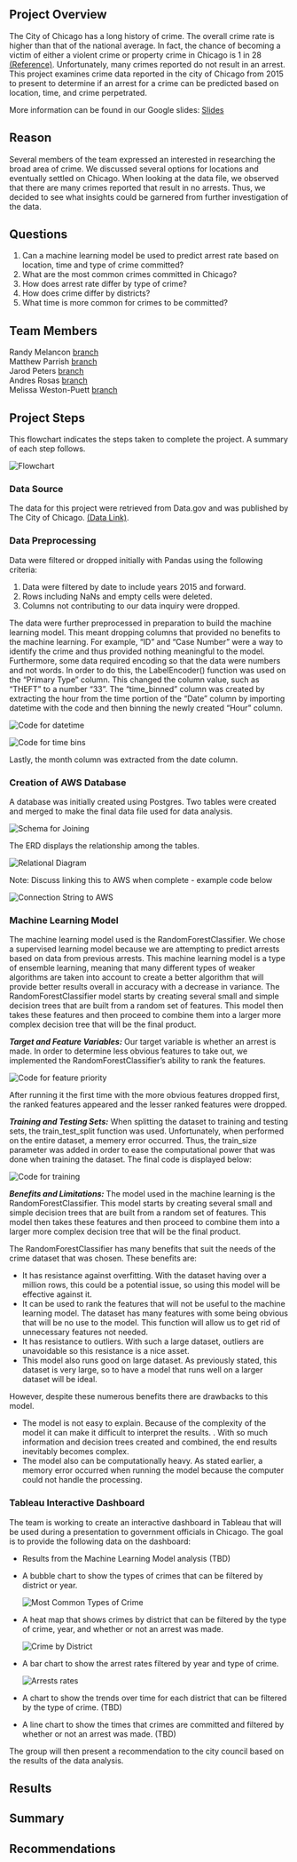 
## Project Overview

The City of Chicago has a long history of crime. The overall crime rate is higher than that of the national average. In fact, the chance of becoming a victim of either a violent crime or property crime in Chicago is 1 in 28 [(Reference)](https://www.neighborhoodscout.com/il/chicago/crime#description).  Unfortunately, many crimes reported do not result in an arrest. This project examines crime data reported in the city of Chicago from 2015 to present to determine if an arrest for a crime can be predicted based on location, time, and crime perpetrated.

More information can be found in our Google slides: [Slides](https://docs.google.com/presentation/d/1aL27DWHeShtGu0Y2L8k9DK4RNyBFMVQTkkwG990Ahz0/edit?usp=sharing)


## Reason

Several members of the team expressed an interested in researching the broad area of crime. We discussed several options for locations and eventually settled on Chicago. When looking at the data file, we observed that there are many crimes reported that result in no arrests. Thus, we decided to see what insights could be garnered from further investigation of the data.

## Questions

1. Can a machine learning model be used to predict arrest rate based on location, time and type of crime committed?
2. What are the most common crimes committed in Chicago?
3. How does arrest rate differ by type of crime?
4. How does crime differ by districts?
5. What time is more common for crimes to be committed?

## Team Members

Randy Melancon [branch](https://github.com/profweston/Crime_Time_Final_Project/tree/randys-branch)\
Matthew Parrish [branch](https://github.com/profweston/Crime_Time_Final_Project/tree/mparrish)\
Jarod Peters [branch](https://github.com/profweston/Crime_Time_Final_Project/tree/jarodpeters)\
Andres Rosas [branch](https://github.com/profweston/Crime_Time_Final_Project/tree/andres)\
Melissa Weston-Puett [branch](https://github.com/profweston/Crime_Time_Final_Project/tree/mels-branch)

## Project Steps

This flowchart indicates the steps taken to complete the project. A summary of each step follows.

![Flowchart](/Resources/updated_flowchart.png)

### Data Source

The data for this project were retrieved from Data.gov and was published by The City of Chicago. [(Data Link)](https://catalog.data.gov/dataset/crimes-2001-to-present). 

### Data Preprocessing

Data were filtered or dropped initially with Pandas using the following criteria:

1. Data were filtered by date to include years 2015 and forward.
2. Rows including NaNs and empty cells were deleted.
3. Columns not contributing to our data inquiry were dropped.

The data were further preprocessed in preparation to build the machine learning model. This meant dropping columns that provided no benefits to the machine learning. For example, “ID” and “Case Number” were a way to identify the crime and thus provided nothing meaningful to the model. Furthermore, some data required encoding so that the data were numbers and not words. In order to do this, the LabelEncoder() function was used on the “Primary Type” column. This changed the column value, such as “THEFT” to a number “33”. The “time_binned” column was created by extracting the hour from the time portion of the “Date” column by importing datetime with the code and then binning the newly created “Hour” column.

 ![Code for datetime](/Resources/datetime.png)

 ![Code for time bins](/Resources/bins.png)
 
Lastly, the month column was extracted from the date column.

### Creation of AWS Database

A database was initially created using Postgres. Two tables were created and merged to make the final data file used for data analysis. 

![Schema for Joining](/Resources/Schema.png)

The ERD displays the relationship among the tables. 

![Relational Diagram](/Resources/Crime_time_ERD.png)

Note: Discuss linking this to AWS when complete - example code below

![Connection String to AWS](/Resources/Connection.png)

### Machine Learning Model

The machine learning model used is the RandomForestClassifier. We chose a supervised learning model because we are attempting to predict arrests based on data from previous arrests. This machine learning model is a type of ensemble learning, meaning that many different types of weaker algorithms are taken into account to create a better algorithm that will provide better results overall in accuracy with a decrease in variance. The RandomForestClassifier model starts by creating several small and simple decision trees that are built from a random set of features. This model then takes these features and then proceed to combine them into a larger more complex decision tree that will be the final product.

**_Target and Feature Variables:_** Our target variable is whether an arrest is made. In order to determine less obvious features to take out, we implemented the RandomForestClassifier’s ability to rank the features.

![Code for feature priority](/Resources/Features.png)

After running it the first time with the more obvious features dropped first, the ranked features appeared and the lesser ranked features were dropped.

**_Training and Testing Sets:_** When splitting the dataset to training and testing sets, the train_test_split function was used. Unfortunately, when performed on the entire dataset, a memery error occurred. Thus, the train_size parameter was added in order to ease the computational power that was done when training the dataset. The final code is displayed below:

![Code for training](/Resources/Training.png)

**_Benefits and Limitations:_** The model used in the machine learning is the RandomForestClassifier. This model starts by creating several small and simple decision trees that are built from a random set of features. This model then takes these features and then proceed to combine them into a larger more complex decision tree that will be the final product.
 
The RandomForestClassifier has many benefits that suit the needs of the crime dataset that was chosen. These benefits are:
 
* It has resistance against overfitting. With the dataset having over a million rows, this could be a potential issue, so using this model will be effective against it.
* It can be used to rank the features that will not be useful to the machine learning model. The dataset has many features with some being obvious that will be no use to the model. This function will allow us to get rid of unnecessary features not needed.
* It has resistance to outliers. With such a large dataset, outliers are unavoidable so this resistance is a nice asset.
* This model also runs good on large dataset. As previously stated, this dataset is very large, so to have a model that runs well on a larger dataset will be ideal.
 
However, despite these numerous benefits there are drawbacks to this model.
* The model is not easy to explain. Because of the complexity of the model it can make it difficult to interpret the results. . With so much information and decision trees created and combined, the end results inevitably becomes complex. 
* The model also can be computationally heavy. As stated earlier, a memory error occurred when running the model because the computer could not handle the processing.

### Tableau Interactive Dashboard 

The team is working to create an interactive dashboard in Tableau that will be used during a presentation to government officials in Chicago.  The goal is to provide the following data on the dashboard:
 
* Results from the Machine Learning Model analysis (TBD)
 
* A bubble chart to show the types of crimes that can be filtered by district or year.
  
  ![Most Common Types of Crime](/Resources/Bubble.png)
  
* A heat map that shows crimes by district that can be filtered by the type of crime, year, and whether or not an arrest was made.
  
  ![Crime by District](/Resources/District.png)
    
* A bar chart to show the arrest rates filtered by year and type of crime.
  
  ![Arrests rates](/Resources/Arrests.png)
  
* A chart to show the trends over time for each district that can be filtered by the type of crime. (TBD)
  
* A line chart to show the times that crimes are committed and filtered by whether or not an arrest was made. (TBD)

The group will then present a recommendation to the city council based on the results of the data analysis.


 
 
## Results

## Summary
 
## Recommendations 



